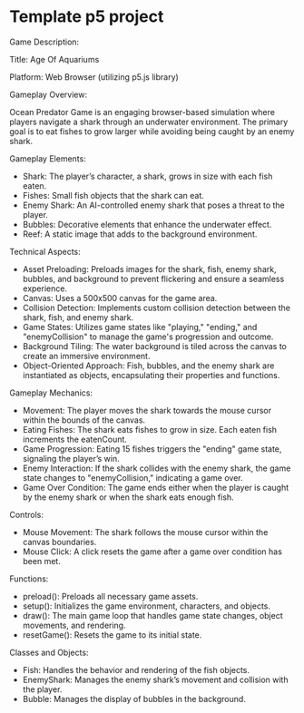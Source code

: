 # Template p5 project

Game Description:

Title: Age Of Aquariums

Platform: Web Browser (utilizing p5.js library)

Gameplay Overview:

Ocean Predator Game is an engaging browser-based simulation where players navigate a shark through an underwater environment. The primary goal is to eat fishes to grow larger while avoiding being caught by an enemy shark.

Gameplay Elements:

- Shark: The player’s character, a shark, grows in size with each fish eaten.
- Fishes: Small fish objects that the shark can eat.
- Enemy Shark: An AI-controlled enemy shark that poses a threat to the player.
- Bubbles: Decorative elements that enhance the underwater effect.
- Reef: A static image that adds to the background environment.

Technical Aspects:

- Asset Preloading: Preloads images for the shark, fish, enemy shark, bubbles, and background to prevent flickering and ensure a seamless experience.
- Canvas: Uses a 500x500 canvas for the game area.
- Collision Detection: Implements custom collision detection between the shark, fish, and enemy shark.
- Game States: Utilizes game states like "playing," "ending," and "enemyCollision" to manage the game's progression and outcome.
- Background Tiling: The water background is tiled across the canvas to create an immersive environment.
- Object-Oriented Approach: Fish, bubbles, and the enemy shark are instantiated as objects, encapsulating their properties and functions.

Gameplay Mechanics:

- Movement: The player moves the shark towards the mouse cursor within the bounds of the canvas.
- Eating Fishes: The shark eats fishes to grow in size. Each eaten fish increments the eatenCount.
- Game Progression: Eating 15 fishes triggers the "ending" game state, signaling the player’s win.
- Enemy Interaction: If the shark collides with the enemy shark, the game state changes to "enemyCollision," indicating a game over.
- Game Over Condition: The game ends either when the player is caught by the enemy shark or when the shark eats enough fish.

Controls:

- Mouse Movement: The shark follows the mouse cursor within the canvas boundaries.
- Mouse Click: A click resets the game after a game over condition has been met.

Functions:

- preload(): Preloads all necessary game assets.
- setup(): Initializes the game environment, characters, and objects.
- draw(): The main game loop that handles game state changes, object movements, and rendering.
- resetGame(): Resets the game to its initial state.

Classes and Objects:

- Fish: Handles the behavior and rendering of the fish objects.
- EnemyShark: Manages the enemy shark’s movement and collision with the player.
- Bubble: Manages the display of bubbles in the background.
